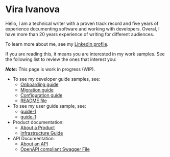 #  Vira Ivanova

Hello, I am a technical writer with a proven track record and five years of experience documenting software and working with developers. Overal, I have more than 20 years experience of writing for different audiences. 

To learn more about me, see my [LinkedIn profile](https://www.linkedin.com/in/vira-ivanova-multi/).

If you are reading this, it means you are interested in my work samples. See the following list to review the ones that interest you:

**_Note:_**  This page is work in progress (WIP).

- To see my developer guide samples, see:
  - [Onboarding guide](#link)
  - [Migration guide](#link)
  - [Configuration guide](#link)
  - [README file](#link)
- To see my user guide sample, see:
  - [guide-1](#link)
  - [guide-1](#link)
- Product documentation:
  - [About a Product](#link)
  - [Infrastructure Guide](#link)
- API Documentation:
  - [About an API](#link)
  - [OpenAPI compliant Swagger File](#link)


